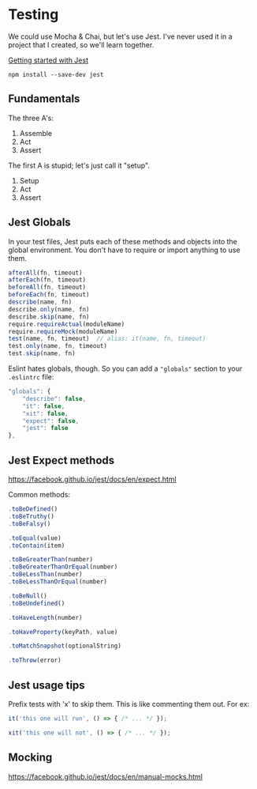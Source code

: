 # Testing

We could use Mocha & Chai, but let's use Jest. I've never used it in a project that I created, so we'll learn together.

[Getting started with Jest](https://facebook.github.io/jest/docs/en/getting-started.html)

```
npm install --save-dev jest
```

## Fundamentals

The three A's:

1. Assemble
2. Act
3. Assert

The first A is stupid; let's just call it "setup".

1. Setup
2. Act
3. Assert

## Jest Globals

In your test files, Jest puts each of these methods and objects into the global environment. You don't have to require or import anything to use them.

```js
afterAll(fn, timeout)
afterEach(fn, timeout)
beforeAll(fn, timeout)
beforeEach(fn, timeout)
describe(name, fn)
describe.only(name, fn)
describe.skip(name, fn)
require.requireActual(moduleName)
require.requireMock(moduleName)
test(name, fn, timeout)  // alias: it(name, fn, timeout)
test.only(name, fn, timeout)
test.skip(name, fn)
```

Eslint hates globals, though. So you can add a `"globals"` section to your `.eslintrc` file:

```js
"globals": {
    "describe": false,
    "it": false,
    "xit": false,
    "expect": false,
    "jest": false
},
```

## Jest Expect methods

https://facebook.github.io/jest/docs/en/expect.html

Common methods:

```js
.toBeDefined()
.toBeTruthy()
.toBeFalsy()

.toEqual(value)
.toContain(item)

.toBeGreaterThan(number)
.toBeGreaterThanOrEqual(number)
.toBeLessThan(number)
.toBeLessThanOrEqual(number)

.toBeNull()
.toBeUndefined()

.toHaveLength(number)

.toHaveProperty(keyPath, value)

.toMatchSnapshot(optionalString)

.toThrow(error)
```

## Jest usage tips

Prefix tests with 'x' to skip them. This is like commenting them out. For ex:

```js
it('this one will run', () => { /* ... */ });

xit('this one will not', () => { /* ... */ });
```

## Mocking

https://facebook.github.io/jest/docs/en/manual-mocks.html

